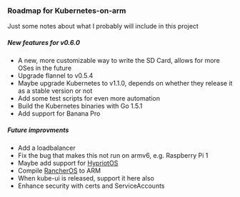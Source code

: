 ### Roadmap for Kubernetes-on-arm

Just some notes about what I probably will include in this project

##### New features for v0.6.0
 - A new, more customizable way to write the SD Card, allows for more OSes in the future
 - Upgrade flannel to v0.5.4
 - Maybe upgrade Kubernetes to v1.1.0, depends on whether they release it as a stable version or not
 - Add some test scripts for even more automation
 - Build the Kubernetes binaries with Go 1.5.1
 - Add support for Banana Pro


##### Future improvments
 - Add a loadbalancer
 - Fix the bug that makes this not run on armv6, e.g. Raspberry Pi 1
 - Maybe add support for [HypriotOS](http://blog.hypriot.com)
 - Compile [RancherOS](https://github.com/rancher/os) to ARM
 - When kube-ui is released, support it here also
 - Enhance security with certs and ServiceAccounts